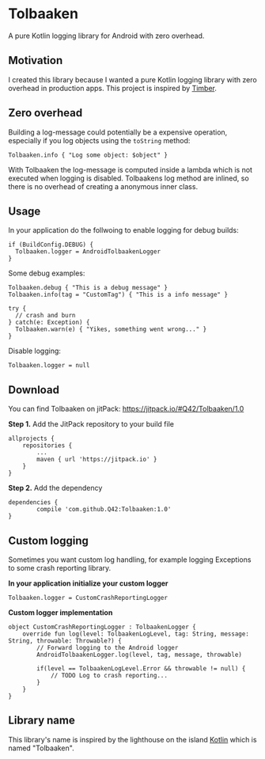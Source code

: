 # Tolbaaken
A pure Kotlin logging library for Android with zero overhead.

## Motivation
I created this library because I wanted a pure Kotlin logging library with zero overhead in production apps. This project is inspired by [Timber](https://github.com/JakeWharton/timber). 

## Zero overhead
Building a log-message could potentially be a expensive operation, especially if you log objects using the `toString` method:

    Tolbaaken.info { "Log some object: $object" }
    
With Tolbaaken the log-message is computed inside a lambda which is not executed when logging is disabled. Tolbaakens log method are inlined, so there is no overhead of creating a anonymous inner class.

## Usage
In your application do the follwoing to enable logging for debug builds:

    if (BuildConfig.DEBUG) {
      Tolbaaken.logger = AndroidTolbaakenLogger
    }
    
Some debug examples:

    Tolbaaken.debug { "This is a debug message" }
    Tolbaaken.info(tag = "CustomTag") { "This is a info message" }
    
    try {
      // crash and burn
    } catch(e: Exception) {
      Tolbaaken.warn(e) { "Yikes, something went wrong..." }
    }

Disable logging:

    Tolbaaken.logger = null
    
## Download

You can find Tolbaaken on jitPack: https://jitpack.io/#Q42/Tolbaaken/1.0

**Step 1.** Add the JitPack repository to your build file

    allprojects {
        repositories {
            ...
            maven { url 'https://jitpack.io' }
        }
    }
    
**Step 2.** Add the dependency

    dependencies {
	        compile 'com.github.Q42:Tolbaaken:1.0'
	}
	
## Custom logging
Sometimes you want custom log handling, for example logging Exceptions to some crash reporting library.
 
**In your application initialize your custom logger**

    Tolbaaken.logger = CustomCrashReportingLogger

**Custom logger implementation**

    object CustomCrashReportingLogger : TolbaakenLogger {
        override fun log(level: TolbaakenLogLevel, tag: String, message: String, throwable: Throwable?) {
            // Forward logging to the Android logger
            AndroidTolbaakenLogger.log(level, tag, message, throwable)
    
            if(level == TolbaakenLogLevel.Error && throwable != null) {
                // TODO Log to crash reporting...
            }
        }
    }
    
## Library name
This library's name is inspired by the lighthouse on the island [Kotlin](https://www.wikiwand.com/en/Kotlin_Island) which is named "Tolbaaken". 
